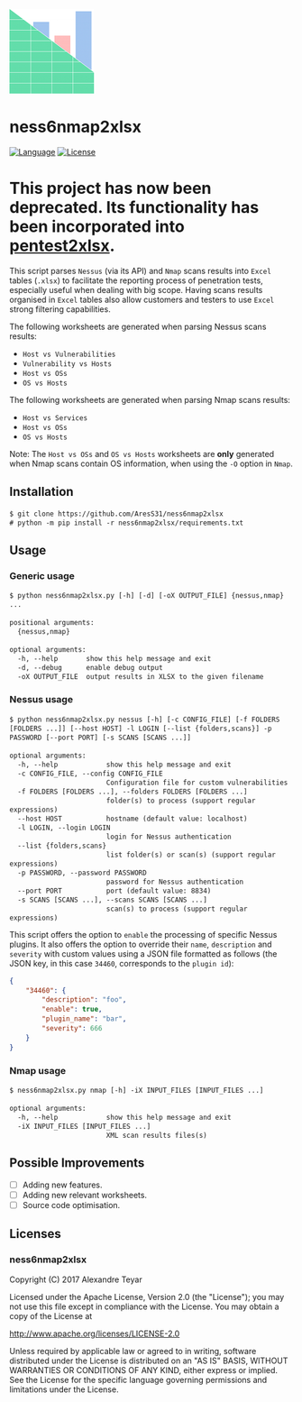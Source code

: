 ![ness6nmap2xlsx](images/ness6nmap2xlsx.png)
# ness6nmap2xlsx
[![Language](https://img.shields.io/badge/Lang-Python-blue.svg)](https://www.python.org)
[![License](https://img.shields.io/badge/License-Apache%202.0-red.svg)](https://opensource.org/licenses/Apache-2.0)

# This project has now been deprecated. Its functionality has been incorporated into [pentest2xlsx](https://github.com/AresS31/pentest2xlsx).

This script parses `Nessus` (via its API) and `Nmap` scans results into `Excel` tables (`.xlsx`) to facilitate the reporting process of penetration tests, especially useful when dealing with big scope. Having scans results organised in `Excel` tables also allow customers and testers to use `Excel` strong filtering capabilities.

The following worksheets are generated when parsing Nessus scans results:
* `Host vs Vulnerabilities`
* `Vulnerability vs Hosts`
* `Host vs OSs`
* `OS vs Hosts`

The following worksheets are generated when parsing Nmap scans results:
* `Host vs Services`
* `Host vs OSs`
* `OS vs Hosts`

Note: The `Host vs OSs` and `OS vs Hosts` worksheets are **only** generated when Nmap scans contain OS information, when using the `-O` option in `Nmap`.

## Installation
```
$ git clone https://github.com/AresS31/ness6nmap2xlsx
# python -m pip install -r ness6nmap2xlsx/requirements.txt
```

## Usage
### Generic usage
```
$ python ness6nmap2xlsx.py [-h] [-d] [-oX OUTPUT_FILE] {nessus,nmap} ...

positional arguments:
  {nessus,nmap}

optional arguments:
  -h, --help       show this help message and exit
  -d, --debug      enable debug output
  -oX OUTPUT_FILE  output results in XLSX to the given filename
```

### Nessus usage
```
$ python ness6nmap2xlsx.py nessus [-h] [-c CONFIG_FILE] [-f FOLDERS [FOLDERS ...]] [--host HOST] -l LOGIN [--list {folders,scans}] -p PASSWORD [--port PORT] [-s SCANS [SCANS ...]]

optional arguments:
  -h, --help            show this help message and exit
  -c CONFIG_FILE, --config CONFIG_FILE
                        Configuration file for custom vulnerabilities
  -f FOLDERS [FOLDERS ...], --folders FOLDERS [FOLDERS ...]
                        folder(s) to process (support regular expressions)
  --host HOST           hostname (default value: localhost)
  -l LOGIN, --login LOGIN
                        login for Nessus authentication
  --list {folders,scans}
                        list folder(s) or scan(s) (support regular expressions)
  -p PASSWORD, --password PASSWORD
                        password for Nessus authentication
  --port PORT           port (default value: 8834)
  -s SCANS [SCANS ...], --scans SCANS [SCANS ...]
                        scan(s) to process (support regular expressions)
```

This script offers the option to `enable` the processing of specific Nessus plugins. It also offers the option to override their `name`, `description` and `severity` with custom values using a JSON file formatted as follows (the JSON key, in this case `34460`, corresponds to the `plugin id`):
```json
{
    "34460": {
        "description": "foo",
        "enable": true,
        "plugin_name": "bar",
        "severity": 666
    }
} 
```

### Nmap usage
```
$ ness6nmap2xlsx.py nmap [-h] -iX INPUT_FILES [INPUT_FILES ...]

optional arguments:
  -h, --help            show this help message and exit
  -iX INPUT_FILES [INPUT_FILES ...]
                        XML scan results files(s)
```

## Possible Improvements
- [ ] Adding new features.
- [ ] Adding new relevant worksheets.
- [ ] Source code optimisation.

## Licenses
### ness6nmap2xlsx
Copyright (C) 2017 Alexandre Teyar

Licensed under the Apache License, Version 2.0 (the "License");
you may not use this file except in compliance with the License.
You may obtain a copy of the License at

  <http://www.apache.org/licenses/LICENSE-2.0>

Unless required by applicable law or agreed to in writing, software
distributed under the License is distributed on an "AS IS" BASIS,
WITHOUT WARRANTIES OR CONDITIONS OF ANY KIND, either express or implied.
See the License for the specific language governing permissions and
limitations under the License. 
